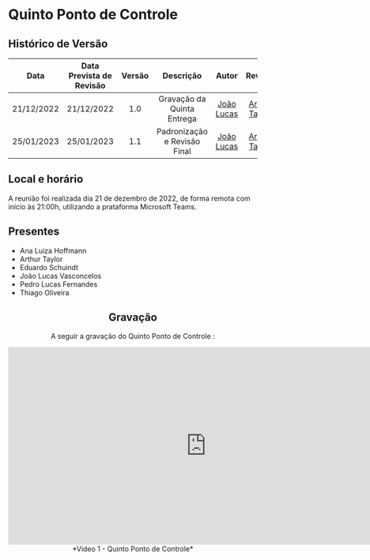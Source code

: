 # Quinto Ponto de Controle

## <a>Histórico de Versão</a>
|    Data    | Data Prevista de Revisão | Versão |          Descrição           |                   Autor                    |                  Revisor                   |
| :--------: | :----------------------: | :----: | :--------------------------: | :----------------------------------------: | :----------------------------------------: |
| 21/12/2022 |        21/12/2022        |  1.0   |  Gravação da Quinta Entrega  | [João Lucas](https://github.com/Hackairos) | [Arthur Taylor](https://github.com/Eruel6) |
| 25/01/2023 |        25/01/2023        |  1.1   | Padronização e Revisão Final | [João Lucas](https://github.com/HacKairos) | [Arthur Taylor](https://github.com/Eruel6) |

## <a>Local e horário</a>

A reunião foi realizada dia 21 de dezembro de 2022, de forma remota com início às 21:00h, utilizando a prataforma Microsoft Teams.

## <a>Presentes</a>

- Ana Luiza Hoffmann
- Arthur Taylor
- Eduardo Schuindt
- João Lucas Vasconcelos
- Pedro Lucas Fernandes
- Thiago Oliveira

<center>

## <a>Gravação</a>
A seguir a gravação do Quinto Ponto de Controle :
<iframe width="800" height="400" src="https://www.youtube-nocookie.com/embed/qlIrAinpoTk" frameborder="0" allow="accelerometer; autoplay; clipboard-write; encrypted-media; gyroscope; picture-in-picture" allowfullscreen></iframe>
*Video 1 - Quinto Ponto de Controle*
</center>